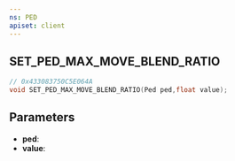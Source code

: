 ```yaml
---
ns: PED
apiset: client
---
```

## SET_PED_MAX_MOVE_BLEND_RATIO

```c
// 0x433083750C5E064A
void SET_PED_MAX_MOVE_BLEND_RATIO(Ped ped,float value);
```


## Parameters
* **ped**:
* **value**: